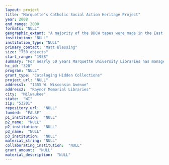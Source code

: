 ```yaml
--- 
layout: project 
title: "Marquette's Catholic Social Action Heritage Project"
year: 2008
end_range: 2000
formats: "NULL"
geographic_extant: "A majority of the DDCW tapes were made in the East and Upper Midwest. Based in Chicago, the NCCIJ maintained field operations throughout the South."
institution: "NULL"
institution_type: "NULL"
primary_contact: "Matt Blessing"
size: "750 objects"
start_range: "1958"
summary: "For nearly 50 years Marquette University Libraries has managed a manuscripts program that documents Catholic social activism in the U.S. This grant project will improve access to the audio recording within two of the most important collections. 1) The Dorothy Day-Catholic Worker Collection documents the faith-based movement for peace and social justice founded in New York by Dorothy Day and Peter Maurin. Their social movement remains strong, represented by more than 150 \"houses of hospitality\" across the globe. 2) The National Catholic Conference for Interracial Justice was established in Chicago in 1960 by Catholic bishops to address racial discrimination in the U.S. These two major research collections contain over 650 cubic feet of records with enduring historical value. Together, they chronicle numerous social justice movements of the 20th century: women’s suffrage, labor rights, peace, and civil rights. 80% of Marquette’s social action manuscript collections are arranged and described, with inventories accessible via the Libraries’ website. However, these two collections contain approximately 750 at-risk analog tape recordings that require reformatting. These historic recordings also warrant item-level cataloging. The recordings capture the voices some of the most influential social activists, writers, and intellectuals of the era, including D. Day, Michael Harrington, Ammon Hennacy, Martin Luther King, Jr., Robert F. Kennedy, Daniel Berrigan and Sr. Margaret Traxler."
hc_id: "320"
program: "NULL"
grant_type: "Cataloging Hidden Collections"
project_url: "NULL"
address1:  "1355 W. Wisconsin Avenue"
address2:  "Raynor Memorial Libraries"
city:  "Milwaukee"
state:  "WI"
zip: "53201"
repository_url:  "NULL"
funded:  "FALSE"
p1_institution:  "NULL"
p2_name:  "NULL"
p2_institution:  "NULL"
p3_name:  "NULL"
p3_institution:  "NULL"
material_string: "NULL"
collaborating_institution:  "NULL"
grant_amount:  "NULL"
material_description:  "NULL"
---
```

